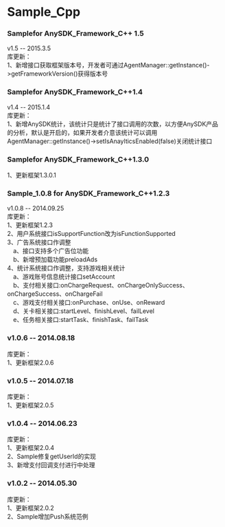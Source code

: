 # Sample_Cpp
### Samplefor AnySDK_Framework_C++ 1.5
v1.5  -- 2015.3.5   
库更新：  
1、新增接口获取框架版本号，开发者可通过AgentManager::getInstance()->getFrameworkVersion()获得版本号

### Samplefor AnySDK_Framework_C++1.4
v1.4  -- 2015.1.4   
库更新：  
1、新增AnySDK统计，该统计只是统计了接口调用的次数，以方便AnySDK产品的分析，默认是开启的，如果开发者介意该统计可以调用
AgentManager::getInstance()->setIsAnaylticsEnabled(false)关闭统计接口

### Samplefor AnySDK_Framework_C++1.3.0  
1、更新框架1.3.0.1  

### Sample_1.0.8 for AnySDK_Framework_C++1.2.3

v1.0.8  -- 2014.09.25  
库更新：  
1、更新框架1.2.3  
2、用户系统接口isSupportFunction改为isFunctionSupported  
3、广告系统接口作调整  
&emsp;a、接口支持多个广告位功能  
&emsp;b、新增预加载功能preloadAds  
4、统计系统接口作调整，支持游戏相关统计  
&emsp;a、游戏账号信息统计接口setAccount  
&emsp;b、支付相关接口:onChargeRequest、onChargeOnlySuccess、onChargeSuccess、onChargeFail  
&emsp;c、游戏支付相关接口:onPurchase、onUse、onReward  
&emsp;d、关卡相关接口:startLevel、finishLevel、failLevel  
&emsp;e、任务相关接口:startTask、finishTask、failTask  

### v1.0.6  -- 2014.08.18  
库更新：  
1、更新框架2.0.6  


### v1.0.5  -- 2014.07.18
库更新：  
1、更新框架2.0.5  

### v1.0.4  -- 2014.06.23
库更新：  
1、更新框架2.0.4  
2、Sample修复getUserId的实现  
3、新增支付回调支付进行中处理  

### v1.0.2  -- 2014.05.30
库更新：  
1、更新框架2.0.2    
2、Sample增加Push系统范例  

